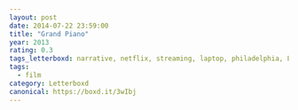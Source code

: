 ```yaml
---
layout: post 
date: 2014-07-22 23:59:00
title: "Grand Piano"
year: 2013
rating: 0.3
tags_letterboxd: narrative, netflix, streaming, laptop, philadelphia, Leah
tags:
  - film
category: Letterboxd
canonical: https://boxd.it/3wIbj
---
```

